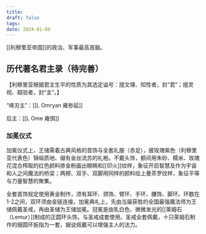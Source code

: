 ```yaml
---
title: 
draft: false
tags: 
date: 2024-01-08
---
```

[[利穆里亚帝国]]的政治、军事最高首脑。

## 历代著名君主录（待完善）
【利穆里亚根据君主生平的性质为其选定谥号：擅文理、知性者，封“君”；擅灵视、超验者，封“主”。】

“峰刃主”：[[L Omryan 雍弥延]]

后主：[[L Ome 雍弭]]

### 加冕仪式
加冕仪式上，王储需着古典风格的首饰与全套礼服（赤足），披玫瑰紫色（利穆里亚代表色）锦缎质地、缀有金丝流苏的礼袍。不戴头饰，额间用朱砂、糯米、玫瑰花混合榨取的红色颜料掺金粉画出眼睛和[[印火]]纹样，象征开启智慧及作为宇宙和人之间魔法的桥梁；两颊、双手、双脚用同样的颜料绘上曼茶罗纹样，象征平等与力量智慧的聚集。

全套首饰规定使用黄金制作，须有耳环、颈饰、臂环、手环、腰饰、脚环。环数在1-2之间，双环须由金链连接。加冕典礼上，先由当届获胜的全国最强魔法师为王储佩戴圣戒，再由圣储为王储加冕。冠冕是由乳白色、微微发光的[[莱姆石（Lemur）]]制成的正圆环头饰，与圣戒成套使用。圣戒全套佩戴，十只莱姆石制作的细圆环扳指为一套，据说佩戴可以增强主人的法力。